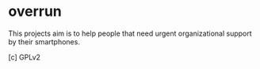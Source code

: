 # overrun

This projects aim is to help people that need urgent organizational support by their smartphones.

[c] GPLv2

